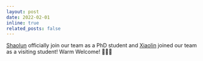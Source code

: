 ```yaml
---
layout: post
date: 2022-02-01
inline: true
related_posts: false
---
```


[Shaolun](https://shaolun-ruan.com/) officially join our team as a PhD student and [Xiaolin](https://wenxiaolin.com/) joined our team as a visiting student! Warm Welcome! 🎉🎉🎉